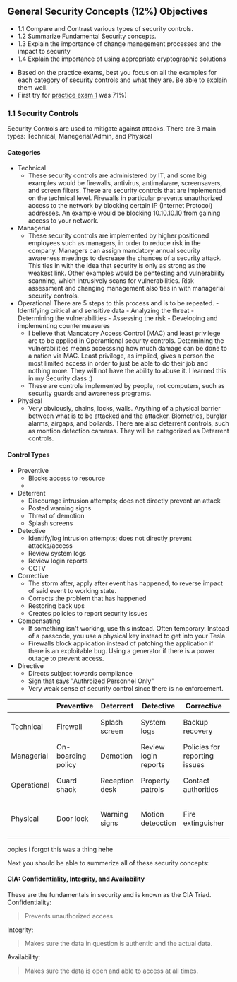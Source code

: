 ## General Security Concepts (12%) Objectives
- 1.1 Compare and Contrast various types of security controls.
- 1.2 Summarize Fundamental Security concepts.
- 1.3 Explain the importance of change management processes and the impact to security
- 1.4 Explain the importance of using appropriate cryptographic solutions

* Based on the practice exams, best you focus on all the examples for each category of security controls and what they are. Be able to explain them well.
* First try for [practice exam 1](https://www.examcompass.com/comptia-security-plus-practice-test-1-exam-sy0-701) was 71%)

### 1.1 Security Controls 
Security Controls are used to mitigate against attacks. There are 3 main types: Technical, Manegerial/Admin, and Physical
#### Categories
- Technical
  - These security controls are administered by IT, and some big examples would be firewalls, antivirus, antimalware, screensavers, and screen filters. These are security controls that are implemented on the technical level. Firewalls in particular prevents unauthorized access to the network by
    blocking certain IP (Internet Protocol) addresses. An example would be blocking 10.10.10.10 from gaining access to your network.
- Managerial
    - These security controls are implemented by higher positioned employees such as managers, in order to reduce risk in the company. Managers can assign mandatory annual security awareness meetings to decrease the chances of a security attack. This ties in with the idea that security is only as strong
      as the weakest link. Other examples would be pentesting and vulnerability scanning, which intrusively scans for vulnerabilities. Risk assessment and changing management also ties in with managerial security controls.
- Operational
    There are 5 steps to this process and is to be repeated.
      - Identifying critical and sensitive data
      - Analyzing the threat
      - Determining the vulnerabilities
      - Assessing the risk
      - Developing and implementing countermeasures
    - I believe that Mandatory Access Control (MAC) and least privilege are to be applied in Operantional security controls. Determining the vulnerabilities means accesssing how much damage can be done to a nation via MAC. Least privilege, as implied, gives a person the most limited access in order to just be able to do their job and nothing more. They will
      not have the ability to abuse it. I learned this in my Security class :)
  - These are controls implemented by people, not computers, such as security guards and awareness programs.
- Physical
  - Very obviously, chains, locks, walls. Anything of a physical barrier between what is to be attacked and the attacker. Biometrics, burglar alarms, airgaps, and bollards. There are also deterrent controls, such as montion detection cameras. They will be categorized as Deterrent controls. 
#### Control Types
- Preventive
    - Blocks access to resource
    - 
- Deterrent
    - Discourage intrusion attempts; does not directly prevent an attack
    - Posted warning signs
    - Threat of demotion
    - Splash screens
- Detective
    - Identify/log intrusion attempts; does not directly prevent attacks/access
    - Review system logs
    - Review login reports
    - CCTV
- Corrective
    - The storm after, apply after event has happened, to reverse impact of said event to working state.
    - Corrects the problem that has happened
    - Restoring back ups
    - Creates policies to report security issues
- Compensating
    - If something isn't working, use this instead. Often temporary. Instead of a passcode, you use a physical key instead to get into your Tesla.
    - Firewalls block application instead of patching the application if there is an exploitable bug. Using a generator if there is a power outage to prevent access.
- Directive
    - Directs subject towards compliance
    - Sign that says "Authroized Personnel Only"
    - Very weak sense of security control since there is no enforcement.

|  | Preventive | Deterrent | Detective | Corrective | Compensating | Directive |
|-----| ----- | ----- | ----- | ----- | ----- | ----- |
|Technical| Firewall| Splash screen | System logs | Backup recovery | Blocking instead of patching | File store policies|
|Managerial | On-boarding policy | Demotion | Review login reports | Policies for reporting issues | Seperation of duties | Compliance policies |
| Operational | Guard shack | Reception desk | Property patrols | Contact authorities | Require multiple security staff | Security policy training |
| Physical | Door lock | Warning signs | Motion detecction | Fire extinguisher | Power generator | Sign: Authorized Personnel Only |

oopies i forgot this was a thing hehe

Next you should be able to summerize all of these security concepts:
#### CIA: Confidentiality, Integrity, and Availability
These are the fundamentals in security and is known as the CIA Triad.
Confidentiality:
> Prevents unauthorized access.

Integrity:
> Makes sure the data in question is authentic and the actual data.

Availability:
> Makes sure the data is open and able to access at all times.
